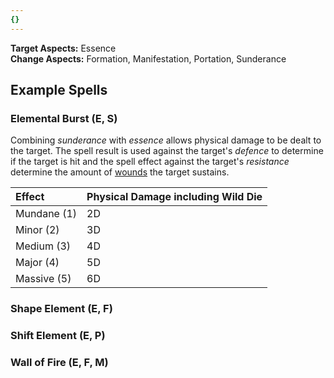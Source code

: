 ```yaml
---
{}
---
```

   
**Target Aspects:** Essence   
**Change Aspects:**  Formation, Manifestation, Portation, Sunderance   
   
## Example Spells   
   
### Elemental Burst (E, S)   
Combining _sunderance_ with _essence_ allows physical damage to be dealt to the target. The spell result is used against the target's _defence_ to determine if the target is hit and the spell effect against the target's _resistance_ determine the amount of [wounds](../../Conditions/Conditions.md) the target sustains.   
   
| Effect      | Physical Damage including Wild Die |   
|:----------- |:---------------------------------- |   
| Mundane (1) | 2D                                 |   
| Minor (2)   | 3D                                 |   
| Medium (3)  | 4D                                 |   
| Major (4)   | 5D                                 |   
| Massive (5) | 6D                                 |   
    
   
### Shape Element (E, F)   
   
### Shift Element (E, P)   
   
### Wall of Fire (E, F, M)
